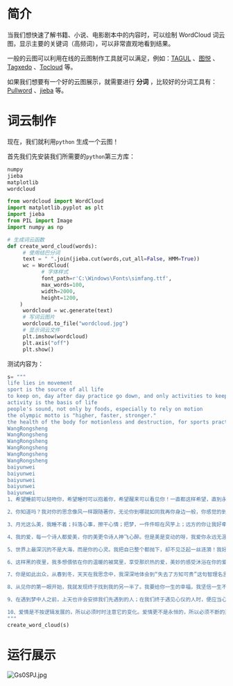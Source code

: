 # 简介

当我们想快速了解书籍、小说、电影剧本中的内容时，可以绘制 WordCloud 词云图，显示主要的关键词（高频词），可以非常直观地看到结果。

一般的云图可以利用在线的云图制作工具就可以满足，例如：[TAGUL](https://wordart.com/) 、[图悦](http://www.picdata.cn/picdata/) 、[Tagxedo](http://www.tagxedo.com/) 、[Tocloud](http://www.tocloud.com/) 等。

如果我们想要有一个好的云图展示，就需要进行 **分词** ，比较好的分词工具有：[Pullword](http://www.pullword.com/) 、[jieba](https://pypi.org/project/jieba/) 等。

# 词云制作

现在，我们就利用`python` 生成一个云图！

首先我们先安装我们所需要的`python`第三方库：

```html
numpy
jieba
matplotlib
wordcloud
```

```python
from wordcloud import WordCloud
import matplotlib.pyplot as plt
import jieba
from PIL import Image
import numpy as np

# 生成词云函数
def create_word_cloud(words):
     # 使用结巴分词
     text = " ".join(jieba.cut(words,cut_all=False, HMM=True))
     wc = WordCloud(
           # 字体样式
           font_path=r'C:\Windows\Fonts\simfang.ttf',
           max_words=100,
           width=2000,
           height=1200,
    )
     wordcloud = wc.generate(text)
     # 写词云图片
     wordcloud.to_file("wordcloud.jpg")
     # 显示词云文件
     plt.imshow(wordcloud)
     plt.axis("off")
     plt.show()
```

测试内容为：

```python
s= """
life lies in movement
sport is the source of all life
to keep on, day after day practice go down, and only activities to keep the enthusiasm of adequate training and improve motor skills
activity is the basis of life
people's sound, not only by foods, especially to rely on motion
the olympic motto is "higher, faster, stronger." 
the health of the body for motionless and destruction, for sports practice and keep for a long time
WangRongsheng
WangRongsheng
WangRongsheng
WangRongsheng
WangRongsheng
WangRongsheng
baiyunwei
baiyunwei
baiyunwei
baiyunwei
baiyunwei
1、希望睡前可以轻吻你，希望睡时可以抱着你，希望醒来可以看见你！一直都这样希望，直到永远。

2、你知道吗？我对你的思念像风一样跟随著你，无论你到哪就如同我再你身边一般，你感觉的到吗？

3、月光这么美，我睡不着；抖落心事，擦干心情；把梦，一件件晾在风竽上；远方的你让我好牵挂。

4、我的爱，每一个诗人都爱美，你的美更令诗人神飞心醉。但是美是变动的呀，我爱你永远无涯岸。

5、世界上最深沉的不是大海，而是你的心灵。我把自已整个都抛下，却不见泛起一丝涟漪！我好想你！

6、这样黑的夜里，我多想偎依在你的温暖的被窝里，享受那炽热的爱，美妙的感受沐浴在你的爱意中！

7、你是如此出众，从春到冬，天天在我思念中，我深深地体会到“失去了方知可贵”这句智理名言。

8、从见你的第一眼开始，我就发现终于找到我的另一半了。我要给你一生的幸福，我坚信一生不动摇！

9、在遇到梦中人之前，上天也许会安排我们先遇到的人；在我们终于遇见心仪的人时，便应当心存感激。

10、爱情是不按逻辑发展的，所以必须时时注意它的变化。爱情更不是永恒的，所以必须不断的追求。
"""
create_word_cloud(s)
```

# 运行展示

<img src="https://s1.ax1x.com/2020/04/06/Gs0SPJ.jpg" alt="Gs0SPJ.jpg" border="0" />

